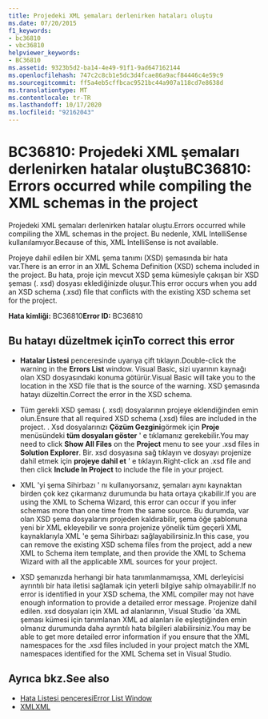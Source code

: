 ```yaml
---
title: Projedeki XML şemaları derlenirken hataları oluştu
ms.date: 07/20/2015
f1_keywords:
- bc36810
- vbc36810
helpviewer_keywords:
- BC36810
ms.assetid: 9323b5d2-ba14-4e49-91f1-9ad647162144
ms.openlocfilehash: 747c2c8cb1e5dc3d4fcae86a9acf84446c4e59c9
ms.sourcegitcommit: ff5a4eb5cffbcac9521bc44a907a118cd7e8638d
ms.translationtype: MT
ms.contentlocale: tr-TR
ms.lasthandoff: 10/17/2020
ms.locfileid: "92162043"
---
```

# <a name="bc36810-errors-occurred-while-compiling-the-xml-schemas-in-the-project"></a><span data-ttu-id="8cc24-102">BC36810: Projedeki XML şemaları derlenirken hatalar oluştu</span><span class="sxs-lookup"><span data-stu-id="8cc24-102">BC36810: Errors occurred while compiling the XML schemas in the project</span></span>

<span data-ttu-id="8cc24-103">Projedeki XML şemaları derlenirken hatalar oluştu.</span><span class="sxs-lookup"><span data-stu-id="8cc24-103">Errors occurred while compiling the XML schemas in the project.</span></span> <span data-ttu-id="8cc24-104">Bu nedenle, XML IntelliSense kullanılamıyor.</span><span class="sxs-lookup"><span data-stu-id="8cc24-104">Because of this, XML IntelliSense is not available.</span></span>

 <span data-ttu-id="8cc24-105">Projeye dahil edilen bir XML şema tanımı (XSD) şemasında bir hata var.</span><span class="sxs-lookup"><span data-stu-id="8cc24-105">There is an error in an XML Schema Definition (XSD) schema included in the project.</span></span> <span data-ttu-id="8cc24-106">Bu hata, proje için mevcut XSD şema kümesiyle çakışan bir XSD şeması (. xsd) dosyası eklediğinizde oluşur.</span><span class="sxs-lookup"><span data-stu-id="8cc24-106">This error occurs when you add an XSD schema (.xsd) file that conflicts with the existing XSD schema set for the project.</span></span>

 <span data-ttu-id="8cc24-107">**Hata kimliği:** BC36810</span><span class="sxs-lookup"><span data-stu-id="8cc24-107">**Error ID:** BC36810</span></span>

## <a name="to-correct-this-error"></a><span data-ttu-id="8cc24-108">Bu hatayı düzeltmek için</span><span class="sxs-lookup"><span data-stu-id="8cc24-108">To correct this error</span></span>

- <span data-ttu-id="8cc24-109">**Hatalar Listesi** penceresinde uyarıya çift tıklayın.</span><span class="sxs-lookup"><span data-stu-id="8cc24-109">Double-click the warning in the **Errors List** window.</span></span> <span data-ttu-id="8cc24-110">Visual Basic, sizi uyarının kaynağı olan XSD dosyasındaki konuma götürür.</span><span class="sxs-lookup"><span data-stu-id="8cc24-110">Visual Basic will take you to the location in the XSD file that is the source of the warning.</span></span> <span data-ttu-id="8cc24-111">XSD şemasında hatayı düzeltin.</span><span class="sxs-lookup"><span data-stu-id="8cc24-111">Correct the error in the XSD schema.</span></span>

- <span data-ttu-id="8cc24-112">Tüm gerekli XSD şeması (. xsd) dosyalarının projeye eklendiğinden emin olun.</span><span class="sxs-lookup"><span data-stu-id="8cc24-112">Ensure that all required XSD schema (.xsd) files are included in the project.</span></span> <span data-ttu-id="8cc24-113">. Xsd dosyalarınızı **Çözüm Gezgini**görmek için **Proje** menüsündeki **tüm dosyaları göster** ' e tıklamanız gerekebilir.</span><span class="sxs-lookup"><span data-stu-id="8cc24-113">You may need to click **Show All Files** on the **Project** menu to see your .xsd files in **Solution Explorer**.</span></span> <span data-ttu-id="8cc24-114">Bir. xsd dosyasına sağ tıklayın ve dosyayı projenize dahil etmek için **projeye dahil et** ' e tıklayın.</span><span class="sxs-lookup"><span data-stu-id="8cc24-114">Right-click an .xsd file and then click **Include In Project** to include the file in your project.</span></span>

- <span data-ttu-id="8cc24-115">XML 'yi şema Sihirbazı ' nı kullanıyorsanız, şemaları aynı kaynaktan birden çok kez çıkarmanız durumunda bu hata ortaya çıkabilir.</span><span class="sxs-lookup"><span data-stu-id="8cc24-115">If you are using the XML to Schema Wizard, this error can occur if you infer schemas more than one time from the same source.</span></span> <span data-ttu-id="8cc24-116">Bu durumda, var olan XSD şema dosyalarını projeden kaldırabilir, şema öğe şablonuna yeni bir XML ekleyebilir ve sonra projenize yönelik tüm geçerli XML kaynaklarıyla XML 'e şema Sihirbazı sağlayabilirsiniz.</span><span class="sxs-lookup"><span data-stu-id="8cc24-116">In this case, you can remove the existing XSD schema files from the project, add a new XML to Schema item template, and then provide the XML to Schema Wizard with all the applicable XML sources for your project.</span></span>

- <span data-ttu-id="8cc24-117">XSD şemanızda herhangi bir hata tanımlanmamışsa, XML derleyicisi ayrıntılı bir hata iletisi sağlamak için yeterli bilgiye sahip olmayabilir.</span><span class="sxs-lookup"><span data-stu-id="8cc24-117">If no error is identified in your XSD schema, the XML compiler may not have enough information to provide a detailed error message.</span></span> <span data-ttu-id="8cc24-118">Projenize dahil edilen. xsd dosyaları için XML ad alanlarının, Visual Studio 'da XML şeması kümesi için tanımlanan XML ad alanları ile eşleştiğinden emin olmanız durumunda daha ayrıntılı hata bilgileri alabilirsiniz.</span><span class="sxs-lookup"><span data-stu-id="8cc24-118">You may be able to get more detailed error information if you ensure that the XML namespaces for the .xsd files included in your project match the XML namespaces identified for the XML Schema set in Visual Studio.</span></span>

## <a name="see-also"></a><span data-ttu-id="8cc24-119">Ayrıca bkz.</span><span class="sxs-lookup"><span data-stu-id="8cc24-119">See also</span></span>

- [<span data-ttu-id="8cc24-120">Hata Listesi penceresi</span><span class="sxs-lookup"><span data-stu-id="8cc24-120">Error List Window</span></span>](/visualstudio/ide/reference/error-list-window)
- [<span data-ttu-id="8cc24-121">XML</span><span class="sxs-lookup"><span data-stu-id="8cc24-121">XML</span></span>](../../programming-guide/language-features/xml/index.md)
